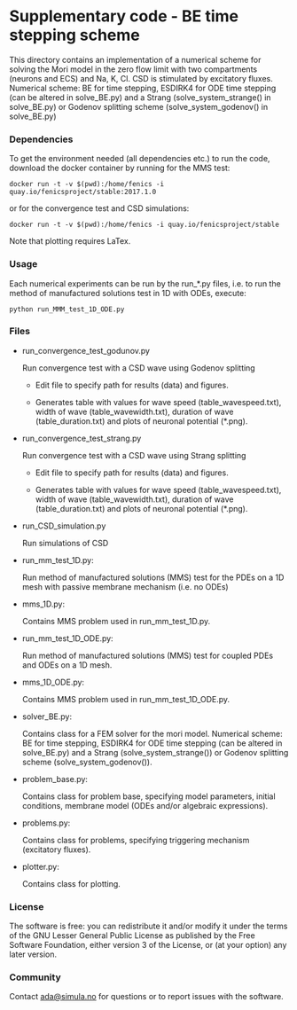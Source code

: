 # Supplementary code - BE time stepping scheme #

This directory contains an implementation of a numerical scheme for solving the
Mori model in the zero flow limit with two compartments (neurons and ECS) and
Na, K, Cl. CSD is stimulated by excitatory fluxes. Numerical scheme: BE for
time stepping, ESDIRK4 for ODE time stepping (can be altered in solve_BE.py)
and a Strang (solve_system_strange() in solve_BE.py) or Godenov splitting
scheme (solve_system_godenov() in solve_BE.py)

### Dependencies ###

To get the environment needed (all dependencies etc.) to run the code, download
the docker container by running for the MMS test:

    docker run -t -v $(pwd):/home/fenics -i quay.io/fenicsproject/stable:2017.1.0

or for the convergence test and CSD simulations:

    docker run -t -v $(pwd):/home/fenics -i quay.io/fenicsproject/stable

Note that plotting requires LaTex.

### Usage ###

Each numerical experiments can be run by the run_*.py files, i.e. to run the
method of manufactured solutions test in 1D with ODEs, execute:

    python run_MMM_test_1D_ODE.py

### Files ###

* run_convergence_test_godunov.py

    Run convergence test with a CSD wave using Godenov splitting

    - Edit file to specify path for results (data) and figures.

    - Generates table with values for wave speed (table_wavespeed.txt), width
        of wave (table_wavewidth.txt), duration of wave (table_duration.txt) and
        plots of neuronal potential (*.png).

* run_convergence_test_strang.py

    Run convergence test with a CSD wave using Strang splitting

    - Edit file to specify path for results (data) and figures.

    - Generates table with values for wave speed (table_wavespeed.txt), width
        of wave (table_wavewidth.txt), duration of wave (table_duration.txt) and
        plots of neuronal potential (*.png).

* run_CSD_simulation.py

    Run simulations of CSD

* run_mm_test_1D.py:

    Run method of manufactured solutions (MMS) test for the PDEs on a 1D mesh
    with passive membrane mechanism (i.e. no ODEs)

* mms_1D.py:

    Contains MMS problem used in run_mm_test_1D.py.

* run_mm_test_1D_ODE.py:

    Run method of manufactured solutions (MMS) test for coupled PDEs and ODEs
    on a 1D mesh.

* mms_1D_ODE.py:

    Contains MMS problem used in run_mm_test_1D_ODE.py.

* solver_BE.py:

    Contains class for a FEM solver for the mori model.  Numerical scheme: BE
    for time stepping, ESDIRK4 for ODE time stepping (can be altered in
    solve_BE.py) and a Strang (solve_system_strange()) or Godenov
    splitting scheme (solve_system_godenov()).

* problem_base.py:

    Contains class for problem base, specifying model parameters, initial
    conditions, membrane model (ODEs and/or algebraic expressions).

* problems.py:

    Contains class for problems, specifying triggering mechanism (excitatory
    fluxes).

* plotter.py:

    Contains class for plotting.

### License ###

The software is free: you can redistribute it and/or modify it under the terms
of the GNU Lesser General Public License as published by the Free Software
Foundation, either version 3 of the License, or (at your option) any later
version.

### Community ###

Contact ada@simula.no for questions or to report issues with the software.
